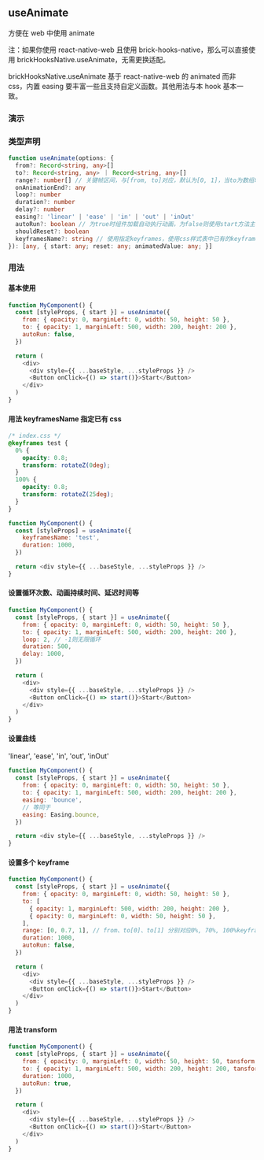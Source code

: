 ## useAnimate

方便在 web 中使用 animate

注：如果你使用 react-native-web 且使用 brick-hooks-native，那么可以直接使用 brickHooksNative.useAnimate，无需更换适配。

brickHooksNative.useAnimate 基于 react-native-web 的 animated 而非 css，内置 easing 要丰富一些且支持自定义函数。其他用法与本 hook 基本一致。

### 演示

<code src="./demo.tsx"></code>

### 类型声明

```typescript
function useAnimate(options: {
  from?: Record<string, any>[]
  to?: Record<string, any> ｜ Record<string, any>[]
  range?: number[] // 关键帧区间，与[from, to]对应，默认为[0, 1]，当to为数组时, 对应[from, ...to]，如：[0, 0.7, 1]，默认为均分
  onAnimationEnd?: any
  loop?: number
  duration?: number
  delay?: number
  easing?: 'linear' | 'ease' | 'in' | 'out' | 'inOut'
  autoRun?: boolean // 为true时组件加载自动执行动画，为false则使用start方法主动触发动画
  shouldReset?: boolean
  keyframesName?: string // 使用指定keyframes，使用css样式表中已有的keyframes，设置这个值之后from、to、range无效
}): [any, { start: any; reset: any; animatedValue: any; }]
```

### 用法

#### 基本使用

```javascript
function MyComponent() {
  const [styleProps, { start }] = useAnimate({
    from: { opacity: 0, marginLeft: 0, width: 50, height: 50 },
    to: { opacity: 1, marginLeft: 500, width: 200, height: 200 },
    autoRun: false,
  })

  return (
    <div>
      <div style={{ ...baseStyle, ...styleProps }} />
      <Button onClick={() => start()}>Start</Button>
    </div>
  )
}
```

#### 用法 keyframesName 指定已有 css

```css
/* index.css */
@keyframes test {
  0% {
    opacity: 0.8;
    transform: rotateZ(0deg);
  }
  100% {
    opacity: 0.8;
    transform: rotateZ(25deg);
  }
}
```

```javascript
function MyComponent() {
  const [styleProps] = useAnimate({
    keyframesName: 'test',
    duration: 1000,
  })

  return <div style={{ ...baseStyle, ...styleProps }} />
}
```

#### 设置循环次数、动画持续时间、延迟时间等

```javascript
function MyComponent() {
  const [styleProps, { start }] = useAnimate({
    from: { opacity: 0, marginLeft: 0, width: 50, height: 50 },
    to: { opacity: 1, marginLeft: 500, width: 200, height: 200 },
    loop: 2, // -1则无限循环
    duration: 500,
    delay: 1000,
  })

  return (
    <div>
      <div style={{ ...baseStyle, ...styleProps }} />
      <Button onClick={() => start()}>Start</Button>
    </div>
  )
}
```

#### 设置曲线

'linear', 'ease', 'in', 'out', 'inOut'

```javascript
function MyComponent() {
  const [styleProps, { start }] = useAnimate({
    from: { opacity: 0, marginLeft: 0, width: 50, height: 50 },
    to: { opacity: 1, marginLeft: 500, width: 200, height: 200 },
    easing: 'bounce',
    // 等同于
    easing: Easing.bounce,
  })

  return <div style={{ ...baseStyle, ...styleProps }} />
}
```

#### 设置多个 keyframe

```javascript
function MyComponent() {
  const [styleProps, { start }] = useAnimate({
    from: { opacity: 0, marginLeft: 0, width: 50, height: 50 },
    to: [
      { opacity: 1, marginLeft: 500, width: 200, height: 200 },
      { opacity: 0, marginLeft: 0, width: 50, height: 50 },
    ],
    range: [0, 0.7, 1], // from、to[0]、to[1] 分别对应0%, 70%, 100%keyframe，可不填，则为均分每个keyframe
    duration: 1000,
    autoRun: false,
  })

  return (
    <div>
      <div style={{ ...baseStyle, ...styleProps }} />
      <Button onClick={() => start()}>Start</Button>
    </div>
  )
}
```

#### 用法 transform

```javascript
function MyComponent() {
  const [styleProps, { start }] = useAnimate({
    from: { opacity: 0, marginLeft: 0, width: 50, height: 50, tansform: 'rotateZ: (0deg)' },
    to: { opacity: 1, marginLeft: 500, width: 200, height: 200, tansform: 'rotateZ: (200deg)' },
    duration: 1000,
    autoRun: true,
  })

  return (
    <div>
      <div style={{ ...baseStyle, ...styleProps }} />
      <Button onClick={() => start()}>Start</Button>
    </div>
  )
}
```
